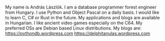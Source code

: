 My name is András Lászlók.
I am a database programmer forest engineer from Hungary.
I use Python and Object Pascal on a daily basis.
I would like to learn C, C# or Rust in the future.
My applications and blogs are available in Hungarian.
I like ancient video games especially on the C64.
My preferred OSs are Debian based Linux distributions.
My blogs are:
https://pythondb.wordpress.com
https://delphitanulas.wordpress.com




